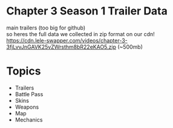 # Chapter 3 Season 1 Trailer Data

main trailers (too big for github) \
so heres the full data we collected in zip format on our cdn! \
https://cdn.lele-swapper.com/videos/chapter-3-3fjLvvJnGAVK25vZWrsthm8bR22eKAO5.zip (~500mb)

# Topics
- Trailers
- Battle Pass
- Skins
- Weapons
- Map
- Mechanics
